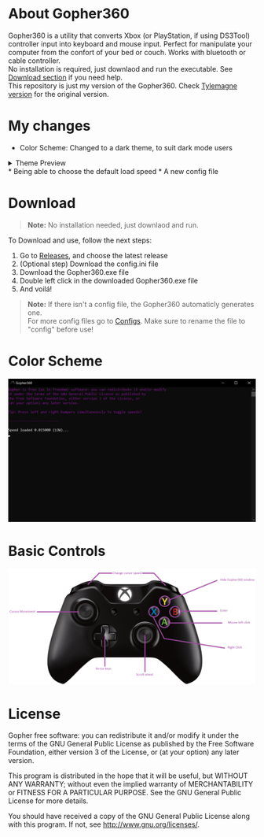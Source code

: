 About Gopher360
======
Gopher360 is a utility that converts Xbox (or PlayStation, if using DS3Tool) controller input into keyboard and mouse input. Perfect for manipulate your computer from the confort of your bed or couch. Works with bluetooth or cable controller.<!--, however if you want to get rid of your controller cable, I advise you to view this [repository]()-->\
No installation is required, just downlaod and run the executable. See [Download section](https://github.com/Toscan0/Gopher360#download) if you need help.\
This repository is just my version of the Gopher360. Check [Tylemagne version](https://github.com/Tylemagne/Gopher360) for the original version.

My changes
======
* Color Scheme: Changed to a dark theme, to suit dark mode users
<details><summary>Theme Preview</summary><img src="https://github.com/Toscan0/Gopher360/blob/master/Imgs/ColorScheme.png"></details>
* Being able to choose the default load speed
* A new config file

Download
======

> **Note:** No installation needed, just downlaod and run.

To Download and use, follow the next steps:
1. Go to [Releases](https://github.com/Toscan0/Gopher360/releases), and choose the latest release
2. (Optional step) Download the config.ini file 
3. Download the Gopher360.exe file 
4. Double left click in the downloaded Gopher360.exe file
5. And voilá! 

> **Note:**
If there isn't a config file, the Gopher360 automaticly generates one.\
For more config files go to [Configs](https://github.com/Toscan0/Gopher360/tree/master/Configs). Make sure to rename the file to "config" before use!

Color Scheme
======
![Shell preview](https://github.com/Toscan0/Gopher360/blob/master/Imgs/ColorScheme.png "Shell preview")

Basic Controls
======

![alt text](https://github.com/Toscan0/Gopher360/blob/master/Imgs/BasicButtonsLayout.png "Basic Controls Layout")


License
======
Gopher free software: you can redistribute it and/or modify it under the terms of the GNU General Public License as published by the Free Software Foundation, either version 3 of the License, or (at your option) any later version.

This program is distributed in the hope that it will be useful, but WITHOUT ANY WARRANTY; without even the implied warranty of MERCHANTABILITY or FITNESS FOR A PARTICULAR PURPOSE. See the GNU General Public License for more details.

You should have received a copy of the GNU General Public License along with this program.  If not, see http://www.gnu.org/licenses/.

